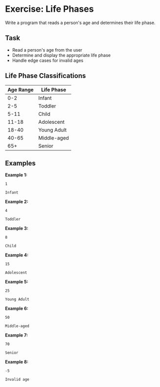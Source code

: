 # Exercise: Life Phases

Write a program that reads a person's age and determines their life phase.

## Task
- Read a person's age from the user
- Determine and display the appropriate life phase
- Handle edge cases for invalid ages

## Life Phase Classifications
| Age Range | Life Phase  |
|-----------|-------------|
| 0-2       | Infant      |
| 2-5       | Toddler     |
| 5-11      | Child       |
| 11-18     | Adolescent  |
| 18-40     | Young Adult |
| 40-65     | Middle-aged |
| 65+       | Senior      |

## Examples
**Example 1:**
```
1
```
```
Infant
```

**Example 2:**
```
4
```
```
Toddler
```

**Example 3:**
```
8
```
```
Child
```

**Example 4:**
```
15
```
```
Adolescent
```

**Example 5:**
```
25
```
```
Young Adult
```

**Example 6:**
```
50
```
```
Middle-aged
```

**Example 7:**
```
70
```
```
Senior
```

**Example 8:**
```
-5
```
```
Invalid age
```

